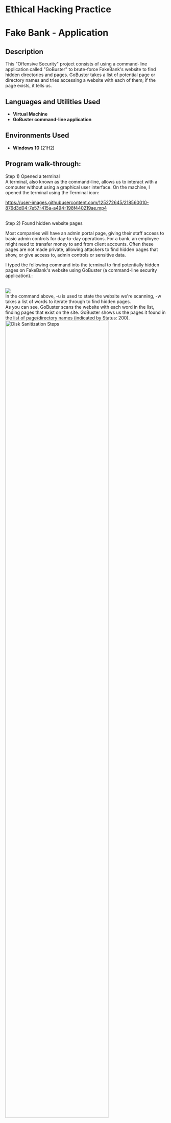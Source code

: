 # Ethical Hacking Practice
<h1>Fake Bank - Application</h1>

<h2>Description</h2>
This "Offensive Security" project consists of using a command-line application called "GoBuster" to brute-force FakeBank's website to find hidden directories and pages. GoBuster takes a list of potential page or directory names and tries accessing a website with each of them; if the page exists, it tells us.
<br />

<h2>Languages and Utilities Used</h2>

- <b>Virtual Machine</b> 
- <b>GoBuster command-line application</b>

<h2>Environments Used </h2>

- <b>Windows 10</b> (21H2)

<h2>Program walk-through:</h2>

Step 1) Opened a terminal
<br/>
A terminal, also known as the command-line, allows us to interact with a computer without using a graphical user interface. On the machine, I opened the terminal using the Terminal icon:  


https://user-images.githubusercontent.com/125272645/218560010-876d3d04-7e57-415a-a494-198f440219ae.mp4

<br />
Step 2) Found hidden website pages

Most companies will have an admin portal page, giving their staff access to basic admin controls for day-to-day operations. For a bank, an employee might need to transfer money to and from client accounts. Often these pages are not made private, allowing attackers to find hidden pages that show, or give access to, admin controls or sensitive data.

I typed the following command into the terminal to find potentially hidden pages on FakeBank's website using GoBuster (a command-line security application).:  
<br/>

<img src="https://user-images.githubusercontent.com/125272645/218570689-209aff77-5291-402a-8bb0-d04c9f04c3c7.png"/>
<br />
In the command above, -u is used to state the website we're scanning, -w takes a list of words to iterate through to find hidden pages.
<br />
As you can see, GoBuster scans the website with each word in the list, finding pages that exist on the site. GoBuster shows us the pages it found in the list of page/directory names (indicated by Status: 200).

<img src="https://i.imgur.com/cdFHBiU.png" height="80%" width="80%" alt="Disk Sanitization Steps"/>
<br />
<br />
Wait for process to complete (may take some time):  <br/>
<img src="https://i.imgur.com/JL945Ga.png" height="80%" width="80%" alt="Disk Sanitization Steps"/>
<br />
<br />
Sanitization complete:  <br/>
<img src="https://i.imgur.com/K71yaM2.png" height="80%" width="80%" alt="Disk Sanitization Steps"/>
<br />
<br />
Observe the wiped disk:  <br/>
<img src="https://i.imgur.com/AeZkvFQ.png" height="80%" width="80%" alt="Disk Sanitization Steps"/>
</p>

<!--
 ```diff
- text in red
+ text in green
! text in orange
# text in gray
@@ text in purple (and bold)@@
```
--!>
